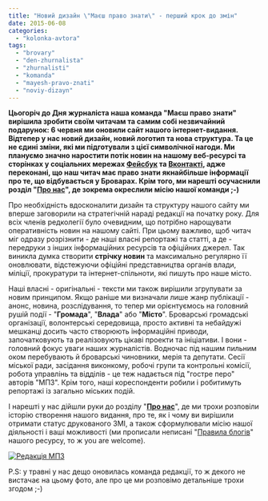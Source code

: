 ```yaml
---
title: "Новий дизайн \"Маєш право знати\" - перший крок до змін"
date: 2015-06-08
categories: 
  - "kolonka-avtora"
tags: 
  - "brovary"
  - "den-zhurnalista"
  - "zhurnalisti"
  - "komanda"
  - "mayesh-pravo-znati"
  - "noviy-dizayn"
---
```


**Цьогоріч до Дня журналіста наша команда "Маєш право знати" вирішила зробити своїм читачам та самим собі незвичайний подарунок: 6 червня ми оновили сайт нашого інтернет-видання. Відтепер у нас новий дизайн, новий логотип та нова структура. Та це не єдині зміни, які ми підготували з цієї символічної нагоди. Ми плануємо значно наростити потік новин на нашому веб-ресурсі та сторінках у соціальних мережах [Фейсбук](https://www.facebook.com/pravo.znaty.brovary) та [Вконтакті](https://vk.com/pravo.znaty.brovary), адже переконані, що наш читач має право знати якнайбільше інформації про те, що відбувається у Броварах. Крім того, ми нарешті осучаснили розділ "[Про нас](https://mpz.brovary.org/about/)", де зокрема окреслили місію нашої команди ;-)**

Про необхідність вдосконалити дизайн та структуру нашого сайту ми вперше заговорили на стратегічній нараді редакції на початку року. Для всіх членів редколегії було очевидним, що потрібно нарощувати оперативність новин на нашому сайті. При цьому важливо, щоб читач міг одразу розрізнити - де наші власні репортажі та статті, а де - передруки з інших інформаційних ресурсів та офіційних джерел. Так виникла думка створити **стрічку новин** та максимально регулярно її оновлювати, відстежуючи офіційні представництва органів влади, міліції, прокуратури та інтернет-спільноти, які пишуть про наше місто.

Наші власні - оригінальні - тексти ми також вирішили згрупувати за новим принципом. Якщо раніше ми визначали лише жанр публікації - анонс, новина, розслідування, то тепер ми орієнтуємось на головний рушій події - "**Громада**", "**Влада**" або "**Місто**". Броварські громадські організації, волонтерські середовища, просто активні та небайдужі мешканці досить часто створюють інформаційні приводи, започатковують та реалізовують цікаві проекти та ініціативи. І вони - головний фокус уваги наших журналістів. Водночас під нашим пильним оком перебувають й броварські чиновники, мерія та депутати. Сесії міської ради, засідання виконкому, робочі групи та контрольні комісії, робота управлінь та відділів - це теж надається під "гостре перо" авторів "МПЗ". Крім того, наші кореспонденти робили і робитимуть репортажі із загально міських подій.

І нарешті у нас дійшли руки до розділу "**[Про нас](https://mpz.brovary.org/about/)**", де ми трохи розповіли історію створення нашого видання, про те, як і чому ви вирішили отримати статус друкованого ЗМІ, а також сформулювали місію нашої діяльності і ваші можливості (ми прописали неписані "[Правила блогів](https://mpz.brovary.org/login/)" нашого ресурсу, то ж you are welcome).

[![Редакція МПЗ](https://mpz.brovary.org/wp-content/uploads/2015/06/Redaktsiya-MPZ.jpg)](https://mpz.brovary.org/wp-content/uploads/2015/06/Redaktsiya-MPZ.jpg)

P.S: у травні у нас дещо оновилась команда редакції, то ж декого не вистачає на цьому фото, але про це ми розповімо детальніше трохи згодом ;-)
